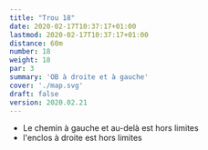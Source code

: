 ```yaml
---
title: "Trou 18"
date: 2020-02-17T10:37:17+01:00
lastmod: 2020-02-17T10:37:17+01:00
distance: 60m
number: 18
weight: 18
par: 3
summary: 'OB à droite et à gauche'
cover: './map.svg'
draft: false
version: 2020.02.21
---
```


- Le chemin à gauche et au-delà est hors limites
- l'enclos à droite est hors limites
